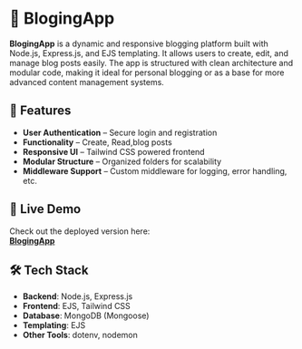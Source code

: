 # 📝 BlogingApp

**BlogingApp** is a dynamic and responsive blogging platform built with Node.js, Express.js, and EJS templating. It allows users to create, edit, and manage blog posts easily. The app is structured with clean architecture and modular code, making it ideal for personal blogging or as a base for more advanced content management systems.

## 🚀 Features

- **User Authentication** – Secure login and registration
- **Functionality** – Create, Read,blog posts
- **Responsive UI** – Tailwind CSS powered frontend
- **Modular Structure** – Organized folders for scalability
- **Middleware Support** – Custom middleware for logging, error handling, etc.

## 🔗 Live Demo

Check out the deployed version here:  
[**BlogingApp**](https://blogingapp-3h2j.onrender.com/)

## 🛠️ Tech Stack

- **Backend**: Node.js, Express.js
- **Frontend**: EJS, Tailwind CSS
- **Database**: MongoDB (Mongoose)
- **Templating**: EJS
- **Other Tools**: dotenv, nodemon

